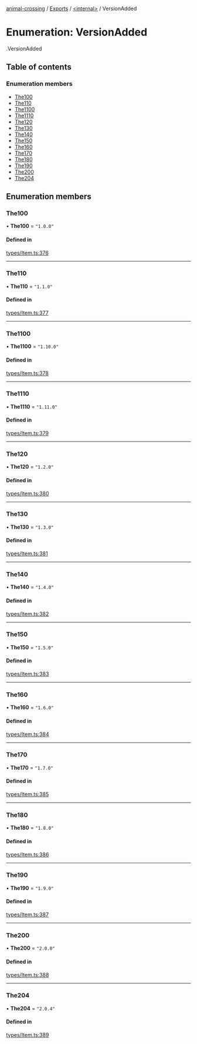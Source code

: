 [animal-crossing](../README.md) / [Exports](../modules.md) / [<internal\>](../modules/internal_.md) / VersionAdded

# Enumeration: VersionAdded

[<internal>](../modules/internal_.md).VersionAdded

## Table of contents

### Enumeration members

- [The100](internal_.VersionAdded-2.md#the100)
- [The110](internal_.VersionAdded-2.md#the110)
- [The1100](internal_.VersionAdded-2.md#the1100)
- [The1110](internal_.VersionAdded-2.md#the1110)
- [The120](internal_.VersionAdded-2.md#the120)
- [The130](internal_.VersionAdded-2.md#the130)
- [The140](internal_.VersionAdded-2.md#the140)
- [The150](internal_.VersionAdded-2.md#the150)
- [The160](internal_.VersionAdded-2.md#the160)
- [The170](internal_.VersionAdded-2.md#the170)
- [The180](internal_.VersionAdded-2.md#the180)
- [The190](internal_.VersionAdded-2.md#the190)
- [The200](internal_.VersionAdded-2.md#the200)
- [The204](internal_.VersionAdded-2.md#the204)

## Enumeration members

### The100

• **The100** = `"1.0.0"`

#### Defined in

[types/Item.ts:376](https://github.com/Norviah/animal-crossing/blob/4d5e5b0/module/types/Item.ts#L376)

___

### The110

• **The110** = `"1.1.0"`

#### Defined in

[types/Item.ts:377](https://github.com/Norviah/animal-crossing/blob/4d5e5b0/module/types/Item.ts#L377)

___

### The1100

• **The1100** = `"1.10.0"`

#### Defined in

[types/Item.ts:378](https://github.com/Norviah/animal-crossing/blob/4d5e5b0/module/types/Item.ts#L378)

___

### The1110

• **The1110** = `"1.11.0"`

#### Defined in

[types/Item.ts:379](https://github.com/Norviah/animal-crossing/blob/4d5e5b0/module/types/Item.ts#L379)

___

### The120

• **The120** = `"1.2.0"`

#### Defined in

[types/Item.ts:380](https://github.com/Norviah/animal-crossing/blob/4d5e5b0/module/types/Item.ts#L380)

___

### The130

• **The130** = `"1.3.0"`

#### Defined in

[types/Item.ts:381](https://github.com/Norviah/animal-crossing/blob/4d5e5b0/module/types/Item.ts#L381)

___

### The140

• **The140** = `"1.4.0"`

#### Defined in

[types/Item.ts:382](https://github.com/Norviah/animal-crossing/blob/4d5e5b0/module/types/Item.ts#L382)

___

### The150

• **The150** = `"1.5.0"`

#### Defined in

[types/Item.ts:383](https://github.com/Norviah/animal-crossing/blob/4d5e5b0/module/types/Item.ts#L383)

___

### The160

• **The160** = `"1.6.0"`

#### Defined in

[types/Item.ts:384](https://github.com/Norviah/animal-crossing/blob/4d5e5b0/module/types/Item.ts#L384)

___

### The170

• **The170** = `"1.7.0"`

#### Defined in

[types/Item.ts:385](https://github.com/Norviah/animal-crossing/blob/4d5e5b0/module/types/Item.ts#L385)

___

### The180

• **The180** = `"1.8.0"`

#### Defined in

[types/Item.ts:386](https://github.com/Norviah/animal-crossing/blob/4d5e5b0/module/types/Item.ts#L386)

___

### The190

• **The190** = `"1.9.0"`

#### Defined in

[types/Item.ts:387](https://github.com/Norviah/animal-crossing/blob/4d5e5b0/module/types/Item.ts#L387)

___

### The200

• **The200** = `"2.0.0"`

#### Defined in

[types/Item.ts:388](https://github.com/Norviah/animal-crossing/blob/4d5e5b0/module/types/Item.ts#L388)

___

### The204

• **The204** = `"2.0.4"`

#### Defined in

[types/Item.ts:389](https://github.com/Norviah/animal-crossing/blob/4d5e5b0/module/types/Item.ts#L389)
